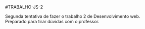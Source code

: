#TRABALHO-JS-2 

Segunda tentativa de fazer o trabalho 2 de Desenvolvimento web. Preparado para tirar dúvidas com o professor.
